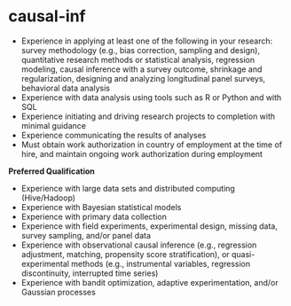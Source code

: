 # causal-inf


- Experience in applying at least one of the following in your research: survey methodology (e.g., bias correction, sampling and design), quantitative research methods or statistical analysis, regression modeling, causal inference with a survey outcome, shrinkage and regularization, designing and analyzing longitudinal panel surveys, behavioral data analysis
- Experience with data analysis using tools such as R or Python and with SQL
- Experience initiating and driving research projects to completion with minimal guidance
- Experience communicating the results of analyses
- Must obtain work authorization in country of employment at the time of hire, and maintain ongoing work authorization during employment

**Preferred Qualification**

- Experience with large data sets and distributed computing (Hive/Hadoop)
- Experience with Bayesian statistical models
- Experience with primary data collection
- Experience with field experiments, experimental design, missing data, survey sampling, and/or panel data
- Experience with observational causal inference (e.g., regression adjustment, matching, propensity score stratification), or quasi-experimental methods (e.g., instrumental variables, regression discontinuity, interrupted time series)
- Experience with bandit optimization, adaptive experimentation, and/or Gaussian processes
